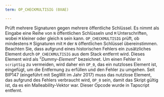 ```yaml
---
term: OP_CHECKMULTISIG (0XAE)

---
```

Prüft mehrere Signaturen gegen mehrere öffentliche Schlüssel. Es nimmt als Eingabe eine Reihe von `N` öffentlichen Schlüsseln und `M` Unterschriften, wobei `M` kleiner oder gleich `N` sein kann. `OP_CHECKMULTISIG` prüft, ob mindestens `M` Signaturen mit `M` der `N` öffentlichen Schlüssel übereinstimmen. Beachten Sie, dass aufgrund eines historischen Fehlers ein zusätzliches Element durch `OP_CHECKMULTISIG` aus dem Stack entfernt wird. Dieses Element wird als "*Dummy-Element*" bezeichnet. Um einen Fehler in `scriptSig` zu vermeiden, wird daher ein `OP_0`, das ein nutzloses Element ist, eingefügt, um die Entfernung zu erfüllen und den Fehler zu umgehen. Seit BIP147 (eingeführt mit SegWit im Jahr 2017) muss das nutzlose Element, das aufgrund des Fehlers verbraucht wird, `OP_0` sein, damit das Skript gültig ist, da es ein Malleability-Vektor war. Dieser Opcode wurde in Tapscript entfernt.